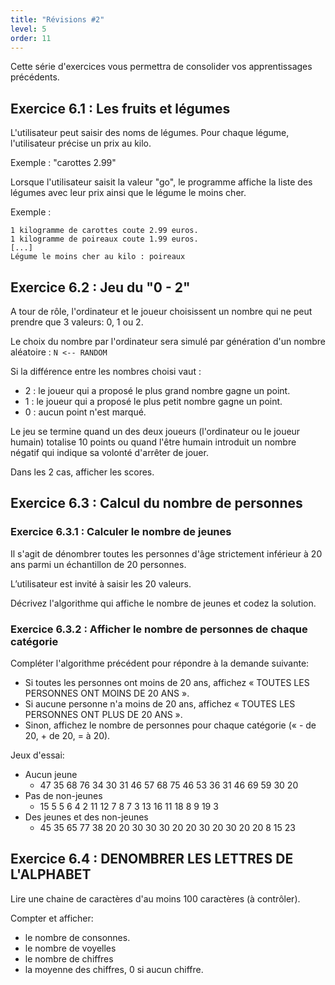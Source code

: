 ```yaml
---
title: "Révisions #2"
level: 5
order: 11
---
```


Cette série d'exercices vous permettra de consolider vos apprentissages précédents.


## Exercice 6.1 : Les fruits et légumes

L'utilisateur peut saisir des noms de légumes. Pour chaque légume, l'utilisateur précise un prix au kilo.

Exemple :  "carottes 2.99"

Lorsque l'utilisateur saisit la valeur "go", le programme affiche la liste des légumes avec leur prix ainsi que le légume le moins cher.

Exemple : 
```
1 kilogramme de carottes coute 2.99 euros.  
1 kilogramme de poireaux coute 1.99 euros.
[...]
Légume le moins cher au kilo : poireaux
```

## Exercice 6.2 : Jeu du "0 - 2"

A tour de rôle, l'ordinateur et le joueur choisissent un nombre qui ne peut prendre que 3 valeurs: 0, 1 ou 2.

Le choix du nombre par l'ordinateur sera simulé par génération d'un nombre aléatoire : `N <-- RANDOM`

Si la différence entre les nombres choisi vaut :
- 2 : le joueur qui a proposé le plus grand nombre gagne un point.
- 1 : le joueur qui a proposé le plus petit nombre gagne un point.
- 0 : aucun point n'est marqué. 

Le jeu se termine quand un des deux joueurs (l'ordinateur ou le joueur humain) totalise 10 points ou quand l'être humain introduit un nombre négatif qui indique sa volonté d'arrêter de jouer. 

Dans les 2 cas, afficher les scores.



## Exercice 6.3 : Calcul du nombre de personnes

### Exercice 6.3.1 : Calculer le nombre de jeunes

Il s'agit de dénombrer toutes les personnes d'âge strictement inférieur à 20 ans parmi un échantillon de 20  personnes. 

L’utilisateur est invité à saisir les 20 valeurs.

Décrivez l'algorithme qui affiche le nombre de jeunes et codez la solution.


### Exercice 6.3.2 : Afficher le nombre de personnes de chaque catégorie 

Compléter l'algorithme précédent pour répondre à la demande suivante:

- Si toutes les personnes ont moins de 20 ans, affichez « TOUTES LES PERSONNES ONT MOINS DE 20 ANS ».
- Si aucune personne n'a moins de 20 ans, affichez « TOUTES LES PERSONNES ONT PLUS DE 20 ANS ».
- Sinon, affichez le nombre de personnes pour chaque catégorie (« - de 20, + de 20, = à 20).


Jeux d'essai: 

- Aucun jeune
    - 47  35  68  76  34  30  31  46  57  68  75  46  53  36  31  46  69  59  30  20
- Pas de non-jeunes
    - 15  5  5  6  4  2  11  12  7  8  7  3  13  16  11  18  8  9  19  3
- Des jeunes et des non-jeunes
    - 45  35  65  77  38  20  20  30  30  30  20  20  30  20  30  20  20  8  15  23 


## Exercice 6.4 : DENOMBRER LES LETTRES DE L'ALPHABET 

Lire une chaine de caractères d'au moins 100 caractères (à contrôler). 

Compter et afficher: 
- le nombre de consonnes.
- le nombre de voyelles
- le nombre de chiffres
- la moyenne des chiffres, 0 si aucun chiffre.
